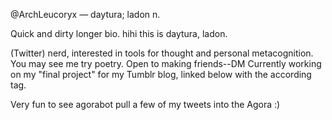 @ArchLeucoryx — daytura; ladon n.

Quick and dirty longer bio. hihi this is daytura, ladon.

(Twitter) nerd, interested in tools for thought and personal metacognition. You may see me try poetry. Open to making friends--DM Currently working on my "final project" for my Tumblr blog, linked below with the according tag. 

Very fun to see agorabot pull a few of my tweets into the Agora :)



